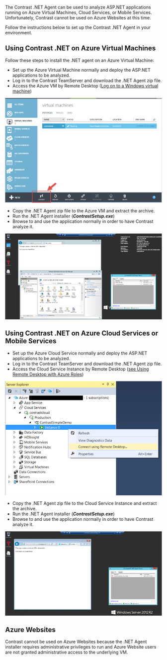 <!--
title: "Using Contrast .NET on Microsoft Azure"
description: "Using Contrast .NET on Microsoft Azure"
tags: "configuration microsoft azure cloud agent installation .Net"
-->

The Contrast .NET Agent can be used to analyze ASP.NET applications running on Azure Virtual Machines, Cloud Services, or Mobile Services.  Unfortunately, Contrast cannot be used on Azure Websites at this time.

Follow the instructions below to set up the Contrast .NET Agent in your environment. 

## Using Contrast .NET on Azure Virtual Machines

Follow these steps to install the .NET agent on an Azure Virtual Machine:

* Set up the Azure Virtual Machine normally and deploy the ASP.NET applications to be analyzed.
* Log in to the Contrast TeamServer and download the .NET Agent zip file.
* Access the Azure VM by Remote Desktop ([Log on to a Windows virtual machine](https://azure.microsoft.com/en-us/documentation/articles/virtual-machines-log-on-windows-server))

<a href="assets/images/KB3-e15_1.png" rel="lightbox" title="Azure Virtual Machine"><img class="thumbnail" src="assets/images/KB3-e15_1.png"/></a>

* Copy the .NET Agent zip file to the Azure VM and extract the archive.
* Run the .NET Agent installer (***ContrastSetup.exe***)
* Browse to and use the application normally in order to have Contrast analyze it.

<a href="assets/images/KB3-e15_2.png" rel="lightbox" title="Virtual Machine RDP"><img class="thumbnail" src="assets/images/KB3-e15_2.png"/></a>

## Using Contrast .NET on Azure Cloud Services or Mobile Services

* Set up the Azure Cloud Service normally and deploy the ASP.NET applications to be analyzed.
* Log in to the Contrast TeamServer and download the .NET Agent zip file.
* Access the Cloud Service Instance by Remote Desktop ([see Using Remote Desktop with Azure Roles](https://msdn.microsoft.com/en-us/library/azure/gg443832.aspx))

<a href="assets/images/KB3-e15_3.png" rel="lightbox" title="Cloud Remote Desktop Services"><img class="thumbnail" src="assets/images/KB3-e15_3.png"/></a>

* Copy the .NET Agent zip file to the Cloud Service Instance and extract the archive.
* Run the .NET Agent installer (***ContrastSetup.exe***)
* Browse to and use the application normally in order to have Contrast analyze it.

<a href="assets/images/KB3-e15_4.png" rel="lightbox" title="Cloud RDP"><img class="thumbnail" src="assets/images/KB3-e15_4.png"/></a>

## Azure Websites

Contrast cannot be used on Azure Websites because the .NET Agent installer requires administrative privileges to run and Azure Website users are not granted administrative access to the underlying VM.
